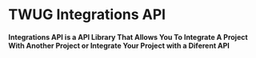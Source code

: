 # TWUG Integrations API
#### Integrations API is a API Library That Allows You To Integrate A Project With Another Project or Integrate Your Project with a Diferent API

